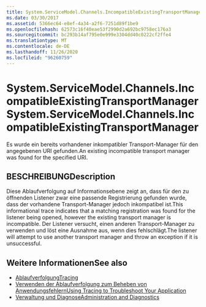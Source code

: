 ```yaml
---
title: System.ServiceModel.Channels.IncompatibleExistingTransportManager
ms.date: 03/30/2017
ms.assetid: 5366ec64-e8ef-4a34-a2f6-7251d89f1be9
ms.openlocfilehash: 62573c16f40eae53f2990d2a692bc9758ec176a3
ms.sourcegitcommit: bc293b14af795e0e999e3304dd40c0222cf2ffe4
ms.translationtype: MT
ms.contentlocale: de-DE
ms.lasthandoff: 11/26/2020
ms.locfileid: "96260759"
---
```

# <a name="systemservicemodelchannelsincompatibleexistingtransportmanager"></a><span data-ttu-id="0567b-102">System.ServiceModel.Channels.IncompatibleExistingTransportManager</span><span class="sxs-lookup"><span data-stu-id="0567b-102">System.ServiceModel.Channels.IncompatibleExistingTransportManager</span></span>

<span data-ttu-id="0567b-103">Es wurde ein bereits vorhandener inkompatibler Transport-Manager für den angegebenen URI gefunden.</span><span class="sxs-lookup"><span data-stu-id="0567b-103">An existing incompatible transport manager was found for the specified URI.</span></span>  
  
## <a name="description"></a><span data-ttu-id="0567b-104">BESCHREIBUNG</span><span class="sxs-lookup"><span data-stu-id="0567b-104">Description</span></span>  

 <span data-ttu-id="0567b-105">Diese Ablaufverfolgung auf Informationsebene zeigt an, dass für den zu öffnenden Listener zwar eine passende Registrierung gefunden wurde, dass der vorhandene Transport-Manager jedoch inkompatibel ist.</span><span class="sxs-lookup"><span data-stu-id="0567b-105">This informational trace indicates that a matching registration was found for the listener being opened, however the existing transport manager is incompatible.</span></span> <span data-ttu-id="0567b-106">Der Listener versucht, einen anderen Transport-Manager zu verwenden und löst eine Ausnahme aus, wenn dies fehlschlägt.</span><span class="sxs-lookup"><span data-stu-id="0567b-106">The listener will attempt to use another transport manager and throw an exception if it is unsuccessful.</span></span>  
  
## <a name="see-also"></a><span data-ttu-id="0567b-107">Weitere Informationen</span><span class="sxs-lookup"><span data-stu-id="0567b-107">See also</span></span>

- [<span data-ttu-id="0567b-108">Ablaufverfolgung</span><span class="sxs-lookup"><span data-stu-id="0567b-108">Tracing</span></span>](index.md)
- [<span data-ttu-id="0567b-109">Verwenden der Ablaufverfolgung zum Beheben von Anwendungsfehlern</span><span class="sxs-lookup"><span data-stu-id="0567b-109">Using Tracing to Troubleshoot Your Application</span></span>](using-tracing-to-troubleshoot-your-application.md)
- [<span data-ttu-id="0567b-110">Verwaltung und Diagnose</span><span class="sxs-lookup"><span data-stu-id="0567b-110">Administration and Diagnostics</span></span>](../index.md)
